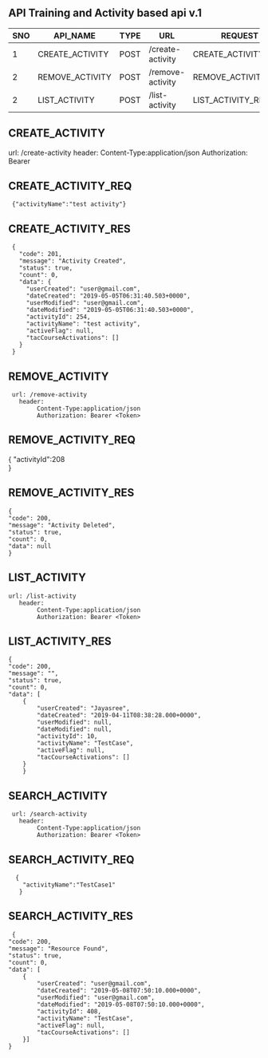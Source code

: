## API Training and Activity based api v.1

   |  SNO | API_NAME  | TYPE |  URL | REQUEST  | RESPONSE  |
   |---|---|---|---|---|---|
   | 1  | CREATE_ACTIVITY  | POST | /create-activity | CREATE_ACTIVITY_REQ   | CREATE_ACTIVITY_RES  |
   | 2  | REMOVE_ACTIVITY  | POST | /remove-activity | REMOVE_ACTIVITY_REQ   | REMOVE_ACTIVITY_RES  |
   | 2  | LIST_ACTIVITY  | POST | /list-activity | LIST_ACTIVITY_REQ   | LIST_ACTIVITY_RES  |


## CREATE_ACTIVITY

   url: /create-activity
   header: 
        Content-Type:application/json
        Authorization: Bearer <Token>
   
## CREATE_ACTIVITY_REQ

     {"activityName":"test activity"}


## CREATE_ACTIVITY_RES

     {
       "code": 201,
       "message": "Activity Created",
       "status": true,
       "count": 0,
       "data": {
         "userCreated": "user@gmail.com",
         "dateCreated": "2019-05-05T06:31:40.503+0000",
         "userModified": "user@gmail.com",
         "dateModified": "2019-05-05T06:31:40.503+0000",
         "activityId": 254,
         "activityName": "test activity",
         "activeFlag": null,
         "tacCourseActivations": []
       }
     }
     

## REMOVE_ACTIVITY     

     url: /remove-activity
       header: 
            Content-Type:application/json
            Authorization: Bearer <Token>
    
## REMOVE_ACTIVITY_REQ


{
  "activityId":208  
}

                  
## REMOVE_ACTIVITY_RES   
    {
    "code": 200,
    "message": "Activity Deleted",
    "status": true,
    "count": 0,
    "data": null
    }




## LIST_ACTIVITY 
    url: /list-activity
       header: 
            Content-Type:application/json
            Authorization: Bearer <Token>

## LIST_ACTIVITY_RES

    {
    "code": 200,
    "message": "",
    "status": true,
    "count": 0,
    "data": [
        {
            "userCreated": "Jayasree",
            "dateCreated": "2019-04-11T08:38:28.000+0000",
            "userModified": null,
            "dateModified": null,
            "activityId": 10,
            "activityName": "TestCase",
            "activeFlag": null,
            "tacCourseActivations": []
        }
        } 

  ## SEARCH_ACTIVITY 
     url: /search-activity
       header: 
            Content-Type:application/json
            Authorization: Bearer <Token>
## SEARCH_ACTIVITY_REQ
      {
        "activityName":"TestCase1"
       }

## SEARCH_ACTIVITY_RES
     {
    "code": 200,
    "message": "Resource Found",
    "status": true,
    "count": 0,
    "data": [
        {
            "userCreated": "user@gmail.com",
            "dateCreated": "2019-05-08T07:50:10.000+0000",
            "userModified": "user@gmail.com",
            "dateModified": "2019-05-08T07:50:10.000+0000",
            "activityId": 408,
            "activityName": "TestCase",
            "activeFlag": null,
            "tacCourseActivations": []
        }]
    }